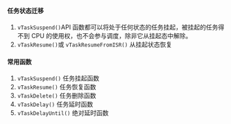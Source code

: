 #### 任务状态迁移
1. `vTaskSuspend()`API 函数都可以将处于任何状态的任务挂起，被挂起的任务得不到 CPU 的使用权，也不会参与调度，除非它从挂起态中解除。
2. `vTaskResume()`或  `vTaskResumeFromISR()` 从挂起状态恢复

#### 常用函数
1. `vTaskSuspend()` 任务挂起函数
2. `vTaskResume()` 任务恢复函数
3. `vTaskDelete()` 任务删除函数
4. `vTaskDelay()` 任务延时函数
5. `vTaskDelayUntil()` 绝对延时函数